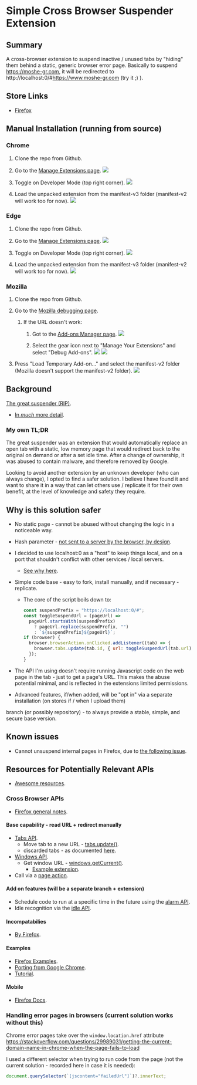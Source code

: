 # Simple Cross Browser Suspender Extension

## Summary

A cross-browser extension to suspend inactive / unused tabs by "hiding" them behind a static, generic browser error page. Basically to suspend https://moshe-gr.com, it will be redirected to http://localhost:0/#https://www.moshe-gr.com (try it ;) ).

## Store Links
- [Firefox](https://addons.mozilla.org/en-US/firefox/addon/simple-suspender/)

## Manual Installation (running from source)

### Chrome

1. Clone the repo from Github.
2. Go to the [Manage Extensions page](chrome://extensions/).
   <img src="https://raw.githubusercontent.com/VehpuS/simple-cross-browser-suspender/main/docs/chrome_manage_extensions.png" />

3. Toggle on Developer Mode (top right corner).
   <img src="https://raw.githubusercontent.com/VehpuS/simple-cross-browser-suspender/main/docs/chrome_dev_mode_toggle.png" />

4. Load the unpacked extension from the manifest-v3 folder (manifest-v2 will work too for now).
   <img src="https://raw.githubusercontent.com/VehpuS/simple-cross-browser-suspender/main/docs/chrome_load_unpacked_button.png" />

### Edge

1. Clone the repo from Github.
2. Go to the [Manage Extensions page](edge://extensions/).
   <img src="https://raw.githubusercontent.com/VehpuS/simple-cross-browser-suspender/main/docs/edge_manage_extensions.png" />

3. Toggle on Developer Mode (top right corner).
   <img src="https://raw.githubusercontent.com/VehpuS/simple-cross-browser-suspender/main/docs/edge_dev_mode_toggle.png" />

4. Load the unpacked extension from the manifest-v3 folder (manifest-v2 will work too for now).
   <img src="https://raw.githubusercontent.com/VehpuS/simple-cross-browser-suspender/main/docs/edge_load_unpacked_button.png" />

### Mozilla

1. Clone the repo from Github.
2. Go to the [Mozilla debugging page](about:debugging#/runtime/this-firefox).

   1. If the URL doesn't work:

      1. Got to the [Add-ons Manager page](about:addons).
         <img src="https://raw.githubusercontent.com/VehpuS/simple-cross-browser-suspender/main/docs/mozilla_add_ons_and_themes.png" />

      2. Select the gear icon next to "Manage Your Extensions" and select "Debug Add-ons".
         <img src="https://raw.githubusercontent.com/VehpuS/simple-cross-browser-suspender/main/docs/mozilla_tools_for_extensions.png" />
         <img src="https://raw.githubusercontent.com/VehpuS/simple-cross-browser-suspender/main/docs/mozilla_debug_add_ons.png" />

3. Press "Load Temporary Add-on..." and select the manifest-v2 folder (Mozilla doesn't support the manifest-v2 folder).
   <img src="https://raw.githubusercontent.com/VehpuS/simple-cross-browser-suspender/main/docs/mozilla_load_temp_add_on.png" />

## Background

[The great suspender (RIP)](https://www.zdnet.com/article/google-kills-the-great-suspender-heres-what-you-should-do-next/).

- [In _much_ more detail](https://github.com/greatsuspender/thegreatsuspender/issues/1263).

### My own TL;DR

The great suspender was an extension that would automatically replace an open tab with a static, low memory page that would redirect back to the original on demand or after a set idle time. After a change of ownership, it was abused to contain malware, and therefore removed by Google.

Looking to avoid another extension by an unknown developer (who can always change), I opted to find a safer solution. I believe I have found it and want to share it in a way that can let others use / replicate it for their own benefit, at the level of knowledge and safety they require.

## Why is this solution safer

- No static page - cannot be abused without changing the logic in a noticeable way.
- Hash parameter - [not sent to a server by the browser, by design](https://stackoverflow.com/questions/15238391/hash-params-vs-url-params-when-to-use-which).
- I decided to use localhost:0 as a "host" to keep things local, and on a port that shouldn't conflict with other services / local servers.
  - [See why here](https://www.lifewire.com/port-0-in-tcp-and-udp-818145).
- Simple code base - easy to fork, install manually, and if necessary - replicate.

  - The core of the script boils down to:

    ```javascript
    const suspendPrefix = "https://localhost:0/#";
    const toggleSuspendUrl = (pageUrl) =>
      pageUrl.startsWith(suspendPrefix)
        ? pageUrl.replace(suspendPrefix, "")
        : `${suspendPrefix}${pageUrl}`;
    if (browser) {
      browser.browserAction.onClicked.addListener((tab) => {
        browser.tabs.update(tab.id, { url: toggleSuspendUrl(tab.url) });
      });
    }
    ```

- The API I'm using doesn't require running Javascript code on the web page in the tab - just to get a page's URL. This makes the abuse potential minimal, and is reflected in the extensions limited permissions.

- Advanced features, if/when added, will be "opt in" via a separate installation (on stores if / when I upload them) 

 branch (or possibly repository) - to always provide a stable, simple, and secure base version.

## Known issues

- Cannot unsuspend internal pages in Firefox, due to [the following issue](https://bugzilla.mozilla.org/show_bug.cgi?id=1269456).

## Resources for Potentially Relevant APIs

- [Awesome resources](https://github.com/fregante/Awesome-WebExtensions).

### Cross Browser APIs

- [Firefox general notes](https://developer.mozilla.org/en-US/docs/Mozilla/Add-ons/WebExtensions/Build_a_cross_browser_extension).

#### Base capability - read URL + redirect manually

- [Tabs API](https://developer.mozilla.org/en-US/docs/Mozilla/Add-ons/WebExtensions/API/tabs).
  - Move tab to a new URL - [tabs.update()](https://developer.mozilla.org/en-US/docs/Mozilla/Add-ons/WebExtensions/API/tabs/update).
  - discarded tabs - as documented [here](https://developer.mozilla.org/en-US/docs/Mozilla/Add-ons/WebExtensions/API/tabs/Tab).
- [Windows API](https://developer.mozilla.org/en-US/docs/Mozilla/Add-ons/WebExtensions/API/windows).
  - Get window URL - [windows.getCurrent()](https://developer.mozilla.org/en-US/docs/Mozilla/Add-ons/WebExtensions/API/windows/getCurrent).
    - [Example extension](https://github.com/mdn/webextensions-examples/tree/master/window-manipulator).
- Call via a [page action](https://developer.mozilla.org/en-US/docs/Mozilla/Add-ons/WebExtensions/API/pageAction).

#### Add on features (will be a separate branch + extension)

- Schedule code to run at a specific time in the future using the [alarm API](https://developer.mozilla.org/en-US/docs/Mozilla/Add-ons/WebExtensions/API/alarms).
- Idle recognition via the [idle API](https://developer.mozilla.org/en-US/docs/Mozilla/Add-ons/WebExtensions/API/idle).

#### Incompatabilies

- [By Firefox](https://developer.mozilla.org/en-US/docs/Mozilla/Add-ons/WebExtensions/Chrome_incompatibilities).

#### Examples

- [Firefox Examples](https://github.com/mdn/webextensions-examples).
- [Porting from Google Chrome](https://extensionworkshop.com/documentation/develop/porting-a-google-chrome-extension/).
- [Tutorial](https://dev.to/guillermocoding/building-your-first-cross-browser-extension-1mf3).

#### Mobile

- [Firefox Docs](https://extensionworkshop.com/documentation/develop/differences-between-desktop-and-android-extensions/).

### Handling error pages in browsers (current solution works without this)

Chrome error pages take over the `window.location.href` attribute https://stackoverflow.com/questions/29989031/getting-the-current-domain-name-in-chrome-when-the-page-fails-to-load

I used a different selector when trying to run code from the page (not the current solution - recorded here in case it is needed):

```javascript
document.querySelector(`[jscontent="failedUrl"]`)?.innerText;
```
